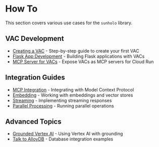 # How To

This section covers various use cases for the `sunholo` library.

## VAC Development
- [Creating a VAC](creating_a_vac.md) - Step-by-step guide to create your first VAC
- [Flask App Development](flask_app.md) - Building Flask applications with VACs
- [MCP Server for VACs](mcp_server.md) - Expose VACs as MCP servers for Cloud Run

## Integration Guides
- [MCP Integration](mcp_integration.md) - Integrating with Model Context Protocol
- [Embedding](embedding.md) - Working with embeddings and vector stores
- [Streaming](streaming.md) - Implementing streaming responses
- [Parallel Processing](parallel.md) - Running parallel operations

## Advanced Topics
- [Grounded Vertex AI](grounded_vertex.md) - Using Vertex AI with grounding
- [Talk to AlloyDB](talk_to_alloydb.md) - Database integration examples
